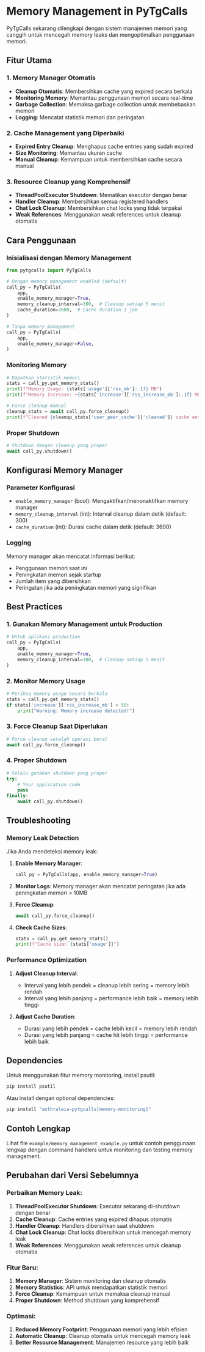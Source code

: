 # Memory Management in PyTgCalls

PyTgCalls sekarang dilengkapi dengan sistem manajemen memori yang canggih untuk mencegah memory leaks dan mengoptimalkan penggunaan memori.

## Fitur Utama

### 1. Memory Manager Otomatis
- **Cleanup Otomatis**: Membersihkan cache yang expired secara berkala
- **Monitoring Memory**: Memantau penggunaan memori secara real-time
- **Garbage Collection**: Memaksa garbage collection untuk membebaskan memori
- **Logging**: Mencatat statistik memori dan peringatan

### 2. Cache Management yang Diperbaiki
- **Expired Entry Cleanup**: Menghapus cache entries yang sudah expired
- **Size Monitoring**: Memantau ukuran cache
- **Manual Cleanup**: Kemampuan untuk membersihkan cache secara manual

### 3. Resource Cleanup yang Komprehensif
- **ThreadPoolExecutor Shutdown**: Mematikan executor dengan benar
- **Handler Cleanup**: Membersihkan semua registered handlers
- **Chat Lock Cleanup**: Membersihkan chat locks yang tidak terpakai
- **Weak References**: Menggunakan weak references untuk cleanup otomatis

## Cara Penggunaan

### Inisialisasi dengan Memory Management

```python
from pytgcalls import PyTgCalls

# Dengan memory management enabled (default)
call_py = PyTgCalls(
    app,
    enable_memory_manager=True,
    memory_cleanup_interval=300,  # Cleanup setiap 5 menit
    cache_duration=3600,  # Cache duration 1 jam
)

# Tanpa memory management
call_py = PyTgCalls(
    app,
    enable_memory_manager=False,
)
```

### Monitoring Memory

```python
# Dapatkan statistik memori
stats = call_py.get_memory_stats()
print(f"Memory Usage: {stats['usage']['rss_mb']:.1f} MB")
print(f"Memory Increase: +{stats['increase']['rss_increase_mb']:.1f} MB")

# Force cleanup manual
cleanup_stats = await call_py.force_cleanup()
print(f"Cleaned {cleanup_stats['user_peer_cache']['cleaned']} cache entries")
```

### Proper Shutdown

```python
# Shutdown dengan cleanup yang proper
await call_py.shutdown()
```

## Konfigurasi Memory Manager

### Parameter Konfigurasi

- `enable_memory_manager` (bool): Mengaktifkan/menonaktifkan memory manager
- `memory_cleanup_interval` (int): Interval cleanup dalam detik (default: 300)
- `cache_duration` (int): Durasi cache dalam detik (default: 3600)

### Logging

Memory manager akan mencatat informasi berikut:
- Penggunaan memori saat ini
- Peningkatan memori sejak startup
- Jumlah item yang dibersihkan
- Peringatan jika ada peningkatan memori yang signifikan

## Best Practices

### 1. Gunakan Memory Management untuk Production
```python
# Untuk aplikasi production
call_py = PyTgCalls(
    app,
    enable_memory_manager=True,
    memory_cleanup_interval=300,  # Cleanup setiap 5 menit
)
```

### 2. Monitor Memory Usage
```python
# Periksa memory usage secara berkala
stats = call_py.get_memory_stats()
if stats['increase']['rss_increase_mb'] > 50:
    print("Warning: Memory increase detected!")
```

### 3. Force Cleanup Saat Diperlukan
```python
# Force cleanup setelah operasi berat
await call_py.force_cleanup()
```

### 4. Proper Shutdown
```python
# Selalu gunakan shutdown yang proper
try:
    # Your application code
    pass
finally:
    await call_py.shutdown()
```

## Troubleshooting

### Memory Leak Detection

Jika Anda mendeteksi memory leak:

1. **Enable Memory Manager**:
   ```python
   call_py = PyTgCalls(app, enable_memory_manager=True)
   ```

2. **Monitor Logs**:
   Memory manager akan mencatat peringatan jika ada peningkatan memori > 10MB

3. **Force Cleanup**:
   ```python
   await call_py.force_cleanup()
   ```

4. **Check Cache Sizes**:
   ```python
   stats = call_py.get_memory_stats()
   print(f"Cache size: {stats['usage']}")
   ```

### Performance Optimization

1. **Adjust Cleanup Interval**:
   - Interval yang lebih pendek = cleanup lebih sering = memory lebih rendah
   - Interval yang lebih panjang = performance lebih baik = memory lebih tinggi

2. **Adjust Cache Duration**:
   - Durasi yang lebih pendek = cache lebih kecil = memory lebih rendah
   - Durasi yang lebih panjang = cache hit lebih tinggi = performance lebih baik

## Dependencies

Untuk menggunakan fitur memory monitoring, install psutil:

```bash
pip install psutil
```

Atau install dengan optional dependencies:

```bash
pip install "anthraleia-pytgcalls[memory-monitoring]"
```

## Contoh Lengkap

Lihat file `example/memory_management_example.py` untuk contoh penggunaan lengkap dengan command handlers untuk monitoring dan testing memory management.

## Perubahan dari Versi Sebelumnya

### Perbaikan Memory Leak:
1. **ThreadPoolExecutor Shutdown**: Executor sekarang di-shutdown dengan benar
2. **Cache Cleanup**: Cache entries yang expired dihapus otomatis
3. **Handler Cleanup**: Handlers dibersihkan saat shutdown
4. **Chat Lock Cleanup**: Chat locks dibersihkan untuk mencegah memory leak
5. **Weak References**: Menggunakan weak references untuk cleanup otomatis

### Fitur Baru:
1. **Memory Manager**: Sistem monitoring dan cleanup otomatis
2. **Memory Statistics**: API untuk mendapatkan statistik memori
3. **Force Cleanup**: Kemampuan untuk memaksa cleanup manual
4. **Proper Shutdown**: Method shutdown yang komprehensif

### Optimasi:
1. **Reduced Memory Footprint**: Penggunaan memori yang lebih efisien
2. **Automatic Cleanup**: Cleanup otomatis untuk mencegah memory leak
3. **Better Resource Management**: Manajemen resource yang lebih baik
